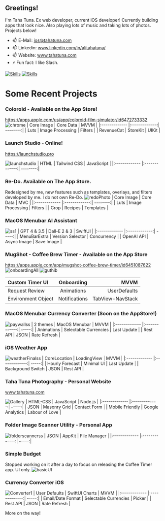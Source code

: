 ## Greetings! 

I'm Taha Tuna. Ex web developer, current iOS developer! Currently building apps that look nice. Also playing lots of music and taking lots of photos. Projects below!

- 📫 E-Mail: ios@tahatuna.com
- 📫 Linkedin: www.linkedin.com/in/alitahatuna/
- 📫 Website: www.tahatuna.com
- ⚡ Fun fact: I like Slash.

[![Skills](https://skillicons.dev/icons?i=swift,cs,html,css,js,nodejs)](https://skillicons.dev)
[![Skills](https://skillicons.dev/icons?i=blender,figma,git,ps,unity)](https://skillicons.dev)

# Some Recent Projects

### Coloroid - Available on the App Store!
https://apps.apple.com/us/app/coloroid-film-simulator/id6472733332
![chrome](https://github.com/TahaTuna1/TahaTuna1/assets/119931873/575c34a1-a02b-4e3b-825a-74e4c0125cd9)
| Core Image | Core Data | MVVM  |
|:------------- |:-------------:| --------:|
| Luts  | Image Processing | Filters |
| RevenueCat  | StoreKit | UIKit |

### Launch Studio - Online! 
https://launchstudio.pro

![launchstudio](https://github.com/TahaTuna1/TahaTuna1/assets/119931873/7c64434a-f57a-4c77-b848-7f064165e9bb)
| HTML | Tailwind CSS | JavaScript  |
|:------------- |:-------------:| --------:|

### Re-Do. Available on The App Store.
Redesigned by me, new features such as templates, overlays, and filters developed by me. I do not own Re-Do.
![redoPhoto](https://github.com/TahaTuna1/TahaTuna1/assets/119931873/2b702434-6610-4520-8f9e-263ac48a0aa7)
| Core Image | Core Data | MVC  |
|:------------- |:-------------:| --------:|
| Luts  | Image Processing | Filters |
| Crop  | Recipes | Templates |

### MacOS Menubar AI Assistant
![ss1](https://github.com/TahaTuna1/TahaTuna1/assets/119931873/6c5eaaca-dc02-483c-9cae-677bfc158b4c)
| GPT 4 & 3.5 | Dall-E 2 & 3 | SwiftUI  |
|:------------- |:-------------:| -----:|
| MenuBarExtra  | Version Selector | Concurrency |
| OpenAI API | Async Image | Save Image |

### MugShot - Coffee Brew Timer - Available on the App Store
https://apps.apple.com/app/mugshot-coffee-brew-timer/id6451087622
![onboardingAll](https://github.com/TahaTuna1/TahaTuna1/assets/119931873/aafd8b83-a0b5-408a-a02d-7c9678598cfc)
![guthib](https://github.com/TahaTuna1/TahaTuna1/assets/119931873/1a9ec06c-f309-4702-835e-d028c864214d)

| Custom Timer UI | Onboarding | MVVM  |
|:------------- |:-------------:| --------:|
| Request Review  | Animations | UserDefaults |
| Environment Object | Notifications | TabView-NavStack |

### MacOS Menubar Currency Converter (Soon on the AppStore!)
![paywallss](https://github.com/TahaTuna1/TahaTuna1/assets/119931873/f3e9ba78-f7cf-4e05-a4d2-30727d3f8792)
| 2 themes | MacOS Menubar | MVVM  |
|:------------- |:-------------:| -----:|
| Animations  | Selectable Currencies | Last Update |
| Rest API | JSON | Rate Refresh |

### iOS Weather App

![weatherFinalss](https://user-images.githubusercontent.com/119931873/235505315-0eaa8bba-e73b-44f3-a6c0-37fbbb5a53f2.jpg)
| CoreLocation | LoadingView | MVVM  |
|:------------- |:-------------:| -----:|
| Hourly Forecast  | Minimal UI | Last Update |
| Background Switch | JSON | Rest API |

### Taha Tuna Photography - Personal Website
www.tahatuna.com

![Gallery](https://user-images.githubusercontent.com/119931873/234128232-b94983ea-a488-4528-8c59-d3ef75a772d9.jpg)
| HTML-CSS | JavaScript | Node.js  |
|:------------- |:-------------:| -----:|
| JSON  | Masonry Grid | Contact Form |
| Mobile Friendly | Google Analytics | Labour of Love |

### Folder Image Scanner Utility - Personal App

![folderscannerss](https://github.com/TahaTuna1/TahaTuna1/assets/119931873/8b2c64d4-5e9e-47de-a517-403acb7b5a7b)
| JSON | AppKit | File Manager  |
|:------------- |:-------------:| -----:|

### Simple Budget

Stopped working on it after a day to focus on releasing the Coffee Timer app. UI only.
![basicUI](https://github.com/TahaTuna1/TahaTuna1/assets/119931873/eb556a18-c23e-45ff-9416-697763ad3146)


### Currency Converter iOS 

![Converter1](https://github.com/TahaTuna1/TahaTuna1/assets/119931873/4d952dd5-012c-4777-b588-81db2fcc323f)
| User Defaults | SwiftUI Charts | MVVM  |
|:------------- |:-------------:| -----:|
| Email/Date Format  | Selectable Currencies | Picker |
| Rest API | JSON | Rate Refresh |


More on the way!
